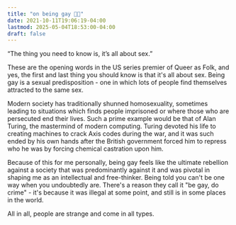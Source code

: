 ```yaml
---
title: "on being gay 🏳️‍🌈"
date: 2021-10-11T19:06:19-04:00
lastmod: 2025-05-04T18:53:00-04:00
draft: false
---
```


“The thing you need to know is, it’s all about sex.”

These are the opening words in the US series premier of Queer as Folk, and yes, the first and last thing you should know is that it's all about sex. Being gay is a sexual predisposition - one in which lots of people find themselves attracted to the same sex.

Modern society has traditionally shunned homosexuality, sometimes leading to situations which finds people imprisoned or where those who are persecuted end their lives. Such a prime example would be that of Alan Turing, the mastermind of modern computing. Turing devoted his life to creating machines to crack Axis codes during the war, and it was such ended by his own hands after the British government forced him to repress who he was by forcing chemical castration upon him.

Because of this for me personally, being gay feels like the ultimate rebellion against a society that was predominantly against it and was pivotal in shaping me as an intellectual and free-thinker. Being told you can't be one way when you undoubtedly are. There's a reason they call it "be gay, do crime" - it's because it was illegal at some point, and still is in some places in the world.

All in all, people are strange and come in all types.
